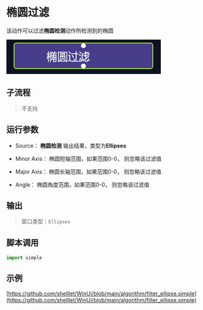 # 椭圆过滤 
该动作可以过滤**椭圆检测**动作所检测到的椭圆

![action](./images/03.png ':size=90%')

## 子流程

> 不支持


## 运行参数


* Source： **椭圆检测** 输出结果，类型为**Ellipses**

* Minor Axis： 椭圆短轴范围，如果范围0-0， 则忽略该过滤值
* Major Axis： 椭圆长轴范围，如果范围0-0， 则忽略该过滤值
* Angle： 椭圆角度范围，如果范围0-0， 则忽略该过滤值

## 输出
> 窗口类型：`Ellipses`


## 脚本调用

```python
import simple

```

## 示例

[https://github.com/shelllet/WinUi/blob/main/algorithm/filter_ellipse.simple](https://github.com/shelllet/WinUi/blob/main/algorithm/filter_ellipse.simple)

